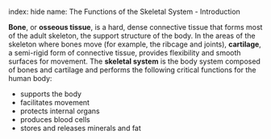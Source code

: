 index: hide
name: The Functions of the Skeletal System - Introduction

 **Bone**, or  **osseous tissue**, is a hard, dense connective tissue that forms most of the adult skeleton, the support structure of the body. In the areas of the skeleton where bones move (for example, the ribcage and joints),  **cartilage**, a semi-rigid form of connective tissue, provides flexibility and smooth surfaces for movement. The  **skeletal system** is the body system composed of bones and cartilage and performs the following critical functions for the human body:

  * supports the body
  * facilitates movement
  * protects internal organs
  * produces blood cells
  * stores and releases minerals and fat
